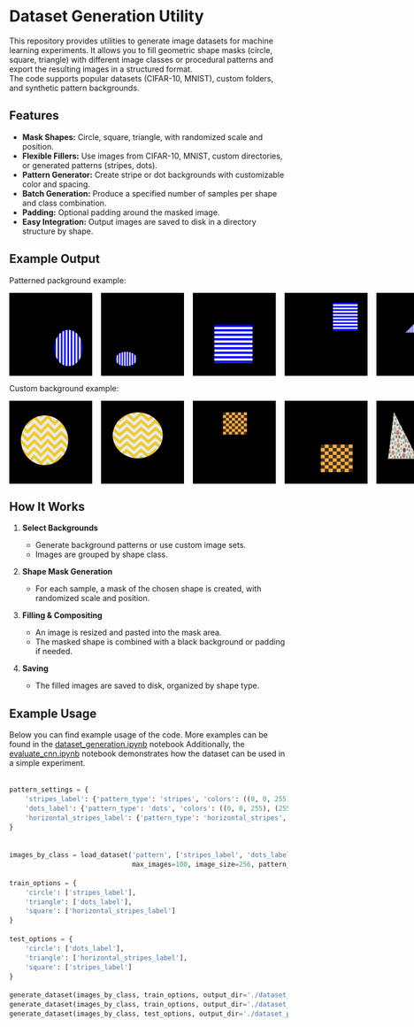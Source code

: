 # Dataset Generation Utility

This repository provides utilities to generate image datasets for machine learning experiments. It allows you to fill geometric shape masks (circle, square, triangle) with different image classes or procedural patterns and export the resulting images in a structured format.  
The code supports popular datasets (CIFAR-10, MNIST), custom folders, and synthetic pattern backgrounds.

## Features

- **Mask Shapes:** Circle, square, triangle, with randomized scale and position.
- **Flexible Fillers:** Use images from CIFAR-10, MNIST, custom directories, or generated patterns (stripes, dots).
- **Pattern Generator:** Create stripe or dot backgrounds with customizable color and spacing.
- **Batch Generation:** Produce a specified number of samples per shape and class combination.
- **Padding:** Optional padding around the masked image.
- **Easy Integration:** Output images are saved to disk in a directory structure by shape.

## Example Output

Patterned packground example:
<div style="display: flex; gap: 16px;">
  <img src="dataset_pattern_base/train/circle/circle_1.png" width="150"/>
  <img src="dataset_pattern_base/train/circle/circle_17.png" width="150"/>
  <img src="dataset_pattern_base/train/square/square_7.png" width="150"/>
  <img src="dataset_pattern_base/train/square/square_47.png" width="150"/>
  <img src="dataset_pattern_base/train/triangle/triangle_1.png" width="150"/>
  <img src="dataset_pattern_base/train/triangle/triangle_37.png" width="150"/>
</div>


Custom background example:
<div style="display: flex; gap: 16px;">
  <img src="dataset_custom_base/train/circle/circle_7.png" width="150"/>
  <img src="dataset_custom_base/train/circle/circle_12.png" width="150"/>
  <img src="dataset_custom_base/train/square/square_37.png" width="150"/>
  <img src="dataset_custom_base/train/square/square_12.png" width="150"/>
  <img src="dataset_custom_base/train/triangle/triangle_1.png" width="150"/>
  <img src="dataset_custom_base/train/triangle/triangle_7.png" width="150"/>
</div>




## How It Works

1. **Select Backgrounds**
   - Generate background patterns or use custom image sets.
   - Images are grouped by shape class.

2. **Shape Mask Generation**
   - For each sample, a mask of the chosen shape is created, with randomized scale and position.

3. **Filling & Compositing**
   - An image is resized and pasted into the mask area.
   - The masked shape is combined with a black background or padding if needed.

4. **Saving**
   - The filled images are saved to disk, organized by shape type.


## Example Usage

Below you can find example usage of the code. More examples can be found in the [dataset_generation.ipynb](dataset_generation.ipynb) notebook
Additionally, the [evaluate_cnn.ipynb](evaluate_cnn.ipynb) notebook demonstrates how the dataset can be used in a simple experiment.

```python

pattern_settings = {
    'stripes_label': {'pattern_type': 'stripes', 'colors': ((0, 0, 255), (255, 255, 255)), 'stripe_width': 15},
    'dots_label': {'pattern_type': 'dots', 'colors': ((0, 0, 255), (255, 255, 255)), 'dot_radius': 3, 'spacing': 10},
    'horizontal_stripes_label': {'pattern_type': 'horizontal_stripes', 'colors': ((0, 0, 255), (255, 255, 255)), 'stripe_width': 15}
}


images_by_class = load_dataset('pattern', ['stripes_label', 'dots_label', 'horizontal_stripes_label'], 
                               max_images=100, image_size=256, pattern_settings=pattern_settings)

train_options = {
    'circle': ['stripes_label'], 
    'triangle': ['dots_label'],
    'square': ['horizontal_stripes_label']
}

test_options = {
    'circle': ['dots_label'], 
    'triangle': ['horizontal_stripes_label'],
    'square': ['stripes_label']
}

generate_dataset(images_by_class, train_options, output_dir='./dataset_pattern_base/train', size=256, padding=40, margin=16, num_samples=1000, shape_scale_range=(0.3, 1.0), position_jitter=0.5)
generate_dataset(images_by_class, train_options, output_dir='./dataset_pattern_base/test_matched_patterns', size=256, padding=40, margin=16, num_samples=200, shape_scale_range=(0.3, 1.0), position_jitter=0.5)
generate_dataset(images_by_class, test_options, output_dir='./dataset_pattern_base/test_swapped_patterns', size=256, padding=40, margin=16, num_samples=200, shape_scale_range=(0.3, 1.0), position_jitter=0.5)

```
